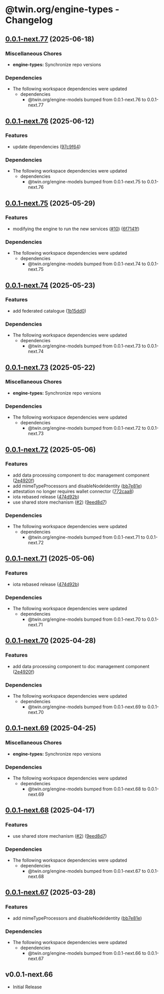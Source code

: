 # @twin.org/engine-types - Changelog

## [0.0.1-next.77](https://github.com/twinfoundation/engine/compare/engine-types-v0.0.1-next.76...engine-types-v0.0.1-next.77) (2025-06-18)


### Miscellaneous Chores

* **engine-types:** Synchronize repo versions


### Dependencies

* The following workspace dependencies were updated
  * dependencies
    * @twin.org/engine-models bumped from 0.0.1-next.76 to 0.0.1-next.77

## [0.0.1-next.76](https://github.com/twinfoundation/engine/compare/engine-types-v0.0.1-next.75...engine-types-v0.0.1-next.76) (2025-06-12)


### Features

* update dependencies ([97c9f64](https://github.com/twinfoundation/engine/commit/97c9f64b6ef096963bcc5de338a2a9e99bdc1a11))


### Dependencies

* The following workspace dependencies were updated
  * dependencies
    * @twin.org/engine-models bumped from 0.0.1-next.75 to 0.0.1-next.76

## [0.0.1-next.75](https://github.com/twinfoundation/engine/compare/engine-types-v0.0.1-next.74...engine-types-v0.0.1-next.75) (2025-05-29)


### Features

* modifying the engine to run the new services ([#10](https://github.com/twinfoundation/engine/issues/10)) ([6f7141f](https://github.com/twinfoundation/engine/commit/6f7141fe0a6d05c725066b274bcc18b5490e580b))


### Dependencies

* The following workspace dependencies were updated
  * dependencies
    * @twin.org/engine-models bumped from 0.0.1-next.74 to 0.0.1-next.75

## [0.0.1-next.74](https://github.com/twinfoundation/engine/compare/engine-types-v0.0.1-next.73...engine-types-v0.0.1-next.74) (2025-05-23)


### Features

* add federated catalogue ([1b15dd0](https://github.com/twinfoundation/engine/commit/1b15dd059a11446457651c411a73145fab37f025))


### Dependencies

* The following workspace dependencies were updated
  * dependencies
    * @twin.org/engine-models bumped from 0.0.1-next.73 to 0.0.1-next.74

## [0.0.1-next.73](https://github.com/twinfoundation/engine/compare/engine-types-v0.0.1-next.72...engine-types-v0.0.1-next.73) (2025-05-22)


### Miscellaneous Chores

* **engine-types:** Synchronize repo versions


### Dependencies

* The following workspace dependencies were updated
  * dependencies
    * @twin.org/engine-models bumped from 0.0.1-next.72 to 0.0.1-next.73

## [0.0.1-next.72](https://github.com/twinfoundation/engine/compare/engine-types-v0.0.1-next.71...engine-types-v0.0.1-next.72) (2025-05-06)


### Features

* add data processing component to doc management component ([2e4920f](https://github.com/twinfoundation/engine/commit/2e4920fb0626060dd6c570bc2bc7357fa8605ff0))
* add mimeTypeProcessors and disableNodeIdentity ([bb7e81e](https://github.com/twinfoundation/engine/commit/bb7e81e2036fe042068a5645ec59b22e20d33aad))
* attestation no longer requires wallet connector ([772caa8](https://github.com/twinfoundation/engine/commit/772caa87c09691a746550f490291cdcf284b0e0e))
* iota rebased release ([474d92b](https://github.com/twinfoundation/engine/commit/474d92b352f4ccc431a4f138afee2ee89824664d))
* use shared store mechanism ([#2](https://github.com/twinfoundation/engine/issues/2)) ([9eed8d7](https://github.com/twinfoundation/engine/commit/9eed8d7766388479b42f03e2542fe761f2156408))


### Dependencies

* The following workspace dependencies were updated
  * dependencies
    * @twin.org/engine-models bumped from 0.0.1-next.71 to 0.0.1-next.72

## [0.0.1-next.71](https://github.com/twinfoundation/engine/compare/engine-types-v0.0.1-next.70...engine-types-v0.0.1-next.71) (2025-05-06)


### Features

* iota rebased release ([474d92b](https://github.com/twinfoundation/engine/commit/474d92b352f4ccc431a4f138afee2ee89824664d))


### Dependencies

* The following workspace dependencies were updated
  * dependencies
    * @twin.org/engine-models bumped from 0.0.1-next.70 to 0.0.1-next.71

## [0.0.1-next.70](https://github.com/twinfoundation/engine/compare/engine-types-v0.0.1-next.69...engine-types-v0.0.1-next.70) (2025-04-28)


### Features

* add data processing component to doc management component ([2e4920f](https://github.com/twinfoundation/engine/commit/2e4920fb0626060dd6c570bc2bc7357fa8605ff0))


### Dependencies

* The following workspace dependencies were updated
  * dependencies
    * @twin.org/engine-models bumped from 0.0.1-next.69 to 0.0.1-next.70

## [0.0.1-next.69](https://github.com/twinfoundation/engine/compare/engine-types-v0.0.1-next.68...engine-types-v0.0.1-next.69) (2025-04-25)


### Miscellaneous Chores

* **engine-types:** Synchronize repo versions


### Dependencies

* The following workspace dependencies were updated
  * dependencies
    * @twin.org/engine-models bumped from 0.0.1-next.68 to 0.0.1-next.69

## [0.0.1-next.68](https://github.com/twinfoundation/engine/compare/engine-types-v0.0.1-next.67...engine-types-v0.0.1-next.68) (2025-04-17)


### Features

* use shared store mechanism ([#2](https://github.com/twinfoundation/engine/issues/2)) ([9eed8d7](https://github.com/twinfoundation/engine/commit/9eed8d7766388479b42f03e2542fe761f2156408))


### Dependencies

* The following workspace dependencies were updated
  * dependencies
    * @twin.org/engine-models bumped from 0.0.1-next.67 to 0.0.1-next.68

## [0.0.1-next.67](https://github.com/twinfoundation/engine/compare/engine-types-v0.0.1-next.66...engine-types-v0.0.1-next.67) (2025-03-28)


### Features

* add mimeTypeProcessors and disableNodeIdentity ([bb7e81e](https://github.com/twinfoundation/engine/commit/bb7e81e2036fe042068a5645ec59b22e20d33aad))


### Dependencies

* The following workspace dependencies were updated
  * dependencies
    * @twin.org/engine-models bumped from 0.0.1-next.66 to 0.0.1-next.67

## v0.0.1-next.66

- Initial Release
